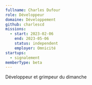 ```yaml
---
fullname: Charles Dufour
role: Développeur
domaine: Développement
github: charlescd
missions:
  - start: 2023-02-06
    end: 2023-05-06
    status: independent
    employer: Omnicité
startups:
  - signalement
memberType: beta
---
```


Développeur et grimpeur du dimanche
